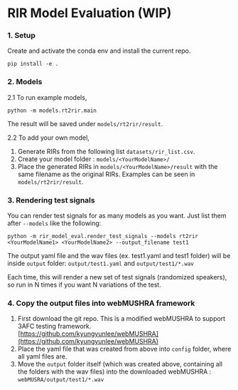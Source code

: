 # RIR Model Evaluation (WIP)


### 1. Setup
Create and activate the conda env and install the current repo. 
```
pip install -e .
```

### 2. Models
2.1 To run example models, 
```
python -m models.rt2rir.main
```
The result will be saved under `models/rt2rir/result`.

2.2 To add your own model, 
1. Generate RIRs from the following list `datasets/rir_list.csv`.
2. Create your model folder : `models/<YourModelName>/` 
3. Place the generated RIRs in `models/<YourModelName>/result` with the same filename as the original RIRs. Examples can be seen in `models/rt2rir/result`. 

### 3. Rendering test signals 
You can render test signals for as many models as you want. 
Just list them after `--models` like the following:
```
python -m rir_model_eval.render_test_signals --models rt2rir <YourModelName1> <YourModelName2> --output_filename test1
```
The output yaml file and the wav files (ex. test1.yaml and test1 folder) will be inside `output` folder: `output/test1.yaml` and `output/test1/*.wav` 

Each time, this will render a new set of test signals (randomized speakers), so run in N times if you want N variations of the test. 

### 4. Copy the output files into webMUSHRA framework
1. First download the git repo. This is a modified webMUSHRA to support 3AFC testing framework. 
[https://github.com/kyungyunlee/webMUSHRA](https://github.com/kyungyunlee/webMUSHRA)
2. Place the yaml file that was created from above into `config` folder, where all yaml files are. 
3. Move the `output` folder itself (which was created above, containing all the folders with the wav files) into the downloaded webMUSHRA : `webMUSRA/output/test1/*.wav`

